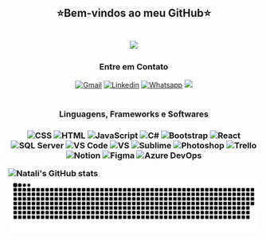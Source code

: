 <h2 align="center">⭐Bem-vindos ao meu GitHub⭐</h2>

<br>

<div align="center">
  <img width="800px" src="https://github.com/natali-schers/natali-schers.github.io/blob/main/img/natali-schers.gif">
</div>
 
<h3 align="center">Entre em Contato</h3>
<div align="center">
  <a href="mailto:natalischers@gmail.com"><img src="https://img.shields.io/badge/Gmail-D14836?style=for-the-badge&logo=gmail&logoColor=white" alt="Gmail"></a>
  <a href="https://www.linkedin.com/in/natali-schers/"><img src="https://img.shields.io/badge/-LinkedIn-%230077B5?style=for-the-badge&logo=linkedin&logoColor=white" alt="Linkedin"></a> 
  <a href="https://wa.me/5511910477782"><img src="https://img.shields.io/badge/WhatsApp-25D366?style=for-the-badge&logo=whatsapp&logoColor=white" alt="Whatsapp"></a>
  <a href="https://www.instagram.com/_snatis_/"><img src="https://img.shields.io/badge/Instagram-f06ebe?style=for-the-badge&logo=instagram&logoColor=white" t="Instagram"></a>
</div>
  
<br>
   
<h3 align="center">Linguagens, Frameworks e Softwares<h3/>
<div align="center">
  <img alt="CSS" src="https://img.shields.io/badge/CSS3-1572B6?style=for-the-badge&logo=css3&logoColor=white">
  <img alt="HTML" src="https://img.shields.io/badge/HTML5-E34F26?style=for-the-badge&logo=html5&logoColor=white">
  <img alt="JavaScript" src="https://img.shields.io/badge/JavaScript-323330?style=for-the-badge&logo=javascript&logoColor=F7DF1E">
  <img alt="C#" src="https://img.shields.io/badge/C%23-361754?style=for-the-badge&logo=c-sharp&logoColor=white">
  <img alt="Bootstrap" src="https://img.shields.io/badge/Bootstrap-563D7C?style=for-the-badge&logo=bootstrap&logoColor=white">
  <img alt="React" src="https://img.shields.io/badge/React-3c9ab4?style=for-the-badge&logo=react&logoColor=white">
  <img alt="SQL Server" src="https://img.shields.io/badge/SQL_Server-bdaf55?style=for-the-badge&logo=sql&logoColor=white">    
  <img alt="VS Code" src="https://img.shields.io/badge/Visual_Studio_Code-0078D4?style=for-the-badge&logo=visual%20studio%20code&logoColor=white">  
  <img alt="VS" src="https://img.shields.io/badge/Visual_Studio-5C2D91?style=for-the-badge&logo=visual%20studio&logoColor=white">   
  <img alt="Sublime" src="https://img.shields.io/badge/sublime_text-%23575757.svg?&style=for-the-badge&logo=sublime-text&logoColor=important"> 
  <img alt="Photoshop" src="https://img.shields.io/badge/Adobe-Photoshop-31A8FF?style=for-the-badge&logo=Adobe-Photoshop&labelColor=0a446b&logoWidth=15"> 
  <img alt="Trello" src="https://img.shields.io/badge/Trello-0052CC?style=for-the-badge&logo=trello&logoColor=white">  
  <img alt="Notion" src="https://img.shields.io/badge/Notion-eb5757?style=for-the-badge&logo=notion&logoColor=white">   
  <img alt="Figma" src="https://img.shields.io/badge/Figma-1c1919?style=for-the-badge&logo=figma&logoColor=white">   
  <img alt="Azure DevOps" src="https://img.shields.io/badge/Azure_DevOps-0078D7?style=for-the-badge&logo=azure-devops&logoColor=white"> 
</div>


  ![Natali's GitHub stats](https://github-readme-stats.vercel.app/api?username=natali-schers&show_icons=true&theme=dracula)
![Snake animation](https://github.com/natali-schers/natali-schers/blob/output/github-contribution-grid-snake.svg)
